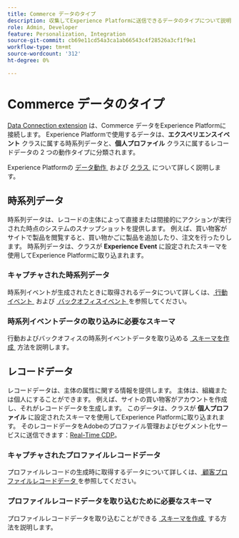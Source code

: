 ```yaml
---
title: Commerce データのタイプ
description: 収集してExperience Platformに送信できるデータのタイプについて説明します。
role: Admin, Developer
feature: Personalization, Integration
source-git-commit: cb69e11cd54a3ca1ab66543c4f28526a3cf1f9e1
workflow-type: tm+mt
source-wordcount: '312'
ht-degree: 0%

---
```


# Commerce データのタイプ

[Data Connection extension](overview.md) は、Commerce データをExperience Platformに接続します。 Experience Platformで使用するデータは、**エクスペリエンスイベント** クラスに属する時系列データと、**個人プロファイル** クラスに属するレコードデータの 2 つの動作タイプに分類されます。

Experience Platformの [&#x200B; データ動作 &#x200B;](https://experienceleague.adobe.com/docs/experience-platform/xdm/schema/composition.html?lang=ja#data-behaviors) および [&#x200B; クラス &#x200B;](https://experienceleague.adobe.com/docs/experience-platform/xdm/schema/composition.html?lang=ja#class) について詳しく説明します。

## 時系列データ

時系列データは、レコードの主体によって直接または間接的にアクションが実行された時点のシステムのスナップショットを提供します。 例えば、買い物客がサイトで製品を閲覧すると、買い物かごに製品を追加したり、注文を行ったりします。 時系列データは、クラスが **Experience Event** に設定されたスキーマを使用してExperience Platformに取り込まれます。

### キャプチャされた時系列データ

時系列イベントが生成されたときに取得されるデータについて詳しくは、[&#x200B; 行動イベント &#x200B;](events.md) および [&#x200B; バックオフィスイベント &#x200B;](events-backoffice.md) を参照してください。

### 時系列イベントデータの取り込みに必要なスキーマ

行動およびバックオフィスの時系列イベントデータを取り込める [&#x200B; スキーマを作成 &#x200B;](update-xdm.md) 方法を説明します。

## レコードデータ

レコードデータは、主体の属性に関する情報を提供します。 主体は、組織または個人にすることができます。 例えば、サイトの買い物客がアカウントを作成し、それがレコードデータを生成します。 このデータは、クラスが **個人プロファイル** に設定されたスキーマを使用してExperience Platformに取り込まれます。 そのレコードデータをAdobeのプロファイル管理およびセグメント化サービスに送信できます：[Real-Time CDP](https://experienceleague.adobe.com/docs/experience-platform/rtcdp/intro/rtcdp-intro/overview.html?lang=ja)。

### キャプチャされたプロファイルレコードデータ

プロファイルレコードの生成時に取得するデータについて詳しくは、[&#x200B; 顧客プロファイルレコードデータ &#x200B;](events-profilerecord.md) を参照してください。

### プロファイルレコードデータを取り込むために必要なスキーマ

プロファイルレコードデータを取り込むことができる [&#x200B; スキーマを作成 &#x200B;](profile-data.md) する方法を説明します。
